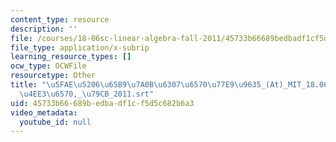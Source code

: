 ```yaml
---
content_type: resource
description: ''
file: /courses/18-06sc-linear-algebra-fall-2011/45733b66689bedbadf1cf5d5c682b6a3_5fae520665b97a0b6307657077e99635_-At-_MIT_18.06SC_7ebf60274ee36570-_79cb_2011.srt
file_type: application/x-subrip
learning_resource_types: []
ocw_type: OCWFile
resourcetype: Other
title: "\u5FAE\u5206\u65B9\u7A0B\u6307\u6570\u77E9\u9635_(At)_MIT_18.06SC_\u7EBF\u6027\
  \u4EE3\u6570,_\u79CB_2011.srt"
uid: 45733b66-689b-edba-df1c-f5d5c682b6a3
video_metadata:
  youtube_id: null
---
```

